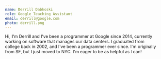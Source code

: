 ```yaml
---
name: Derrill Dabkoski
role: Google Teaching Assistant
email: derrill@google.com
photo: derrill.png
---
```

Hi, I'm Derrill and I've been a programmer at Google since 2014, currently working on software that manages our data centers.  I graduated from college back in 2002, and I've been a programmer ever since.   I'm originally from SF, but I just moved to NYC.  I'm eager to be as helpful as I can!
